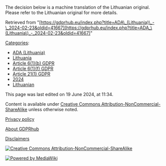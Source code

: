 The decision below is a machine translation of the Lithuanian original. Please refer to the Lithuanian original for more details.

Retrieved from "[https://gdprhub.eu/index.php?title=ADA\_(Lithuania)\_-\_2024-02-23&oldid=41667](https://gdprhub.eu/index.php?title=ADA_\(Lithuania\)_-_2024-02-23&oldid=41667)"

[Categories](/index.php?title=Special:Categories "Special:Categories"):

*   [ADA (Lithuania)](/index.php?title=Category:ADA_\(Lithuania\) "Category:ADA (Lithuania)")
*   [Lithuania](/index.php?title=Category:Lithuania "Category:Lithuania")
*   [Article 6(1)(b) GDPR](/index.php?title=Category:Article_6\(1\)\(b\)_GDPR "Category:Article 6(1)(b) GDPR")
*   [Article 6(1)(f) GDPR](/index.php?title=Category:Article_6\(1\)\(f\)_GDPR "Category:Article 6(1)(f) GDPR")
*   [Article 21(1) GDPR](/index.php?title=Category:Article_21\(1\)_GDPR "Category:Article 21(1) GDPR")
*   [2024](/index.php?title=Category:2024 "Category:2024")
*   [Lithuanian](/index.php?title=Category:Lithuanian "Category:Lithuanian")

This page was last edited on 19 June 2024, at 11:34.

Content is available under [Creative Commons Attribution-NonCommercial-ShareAlike](https://creativecommons.org/licenses/by-nc-sa/4.0/) unless otherwise noted.

[Privacy policy](/index.php?title=GDPRhub:Privacy_policy)

[About GDPRhub](/index.php?title=GDPRhub:About)

[Disclaimers](/index.php?title=GDPRhub:General_disclaimer)

[![Creative Commons Attribution-NonCommercial-ShareAlike](/resources/assets/licenses/cc-by-nc-sa.png)](https://creativecommons.org/licenses/by-nc-sa/4.0/)

[![Powered by MediaWiki](/resources/assets/poweredby_mediawiki_88x31.png)](https://www.mediawiki.org/)
